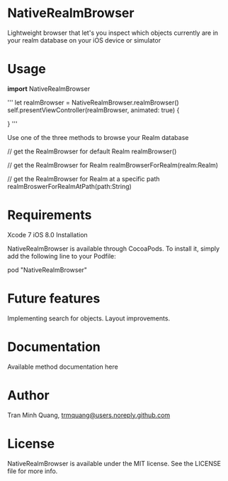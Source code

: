 # NativeRealmBrowser
Lightweight browser that let's you inspect which objects currently are in your realm database on your iOS device or simulator

# Usage

**import** NativeRealmBrowser

'''
let realmBrowser = NativeRealmBrowser.realmBrowser()
self.presentViewController(realmBrowser, animated: true) { 

}
'''    
    
Use one of the three methods to browse your Realm database

// get the RealmBrowser for default Realm 
realmBrowser()

// get the RealmBrowser for Realm 
realmBrowserForRealm(realm:Realm)

// get the RealmBrowser for Realm at a specific path
realmBroswerForRealmAtPath(path:String)

# Requirements

Xcode 7
iOS 8.0
Installation

NativeRealmBrowser is available through CocoaPods. To install it, simply add the following line to your Podfile:

pod "NativeRealmBrowser"

# Future features

Implementing search for objects. Layout improvements.

# Documentation

Available method documentation here

# Author

Tran Minh Quang, trmquang@users.noreply.github.com

# License

NativeRealmBrowser is available under the MIT license. See the LICENSE file for more info.
